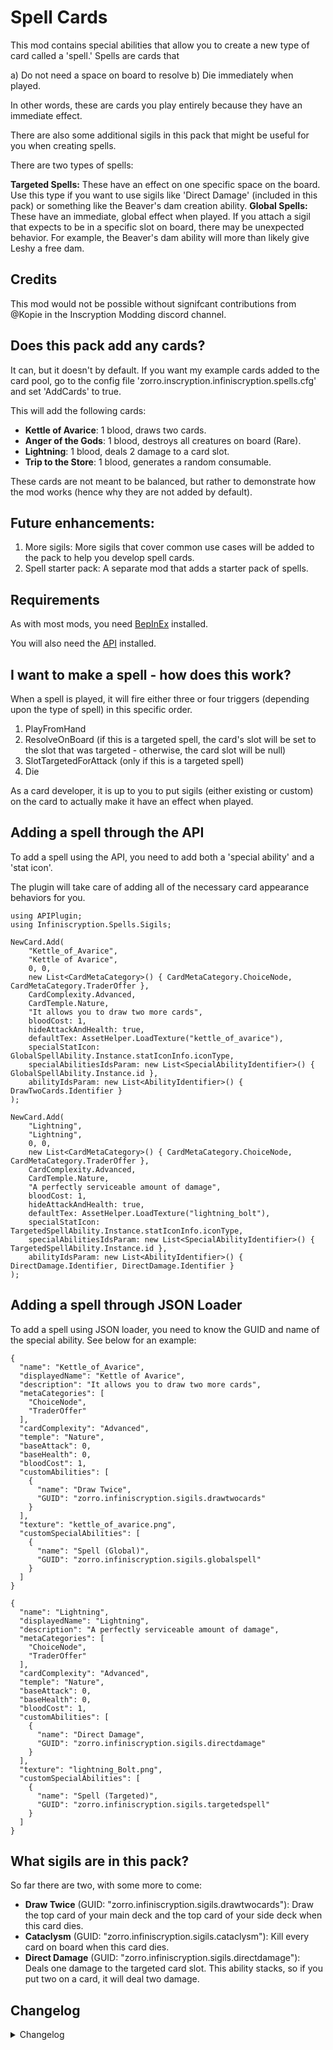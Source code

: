 # Spell Cards

This mod contains special abilities that allow you to create a new type of card called a 'spell.' Spells are cards that

a) Do not need a space on board to resolve
b) Die immediately when played.

In other words, these are cards you play entirely because they have an immediate effect.

There are also some additional sigils in this pack that might be useful for you when creating spells.

There are two types of spells:

**Targeted Spells:** These have an effect on one specific space on the board. Use this type if you want to use sigils like 'Direct Damage' (included in this pack) or something like the Beaver's dam creation ability.
**Global Spells:** These have an immediate, global effect when played. If you attach a sigil that expects to be in a specific slot on board, there may be unexpected behavior. For example, the Beaver's dam ability will more than likely give Leshy a free dam.

## Credits

This mod would not be possible without signifcant contributions from @Kopie in the Inscryption Modding discord channel.

## Does this pack add any cards?

It can, but it doesn't by default. If you want my example cards added to the card pool, go to the config file 'zorro.inscryption.infiniscryption.spells.cfg' and set 'AddCards' to true.

This will add the following cards:

- **Kettle of Avarice**: 1 blood, draws two cards.
- **Anger of the Gods**: 1 blood, destroys all creatures on board (Rare).
- **Lightning**: 1 blood, deals 2 damage to a card slot.
- **Trip to the Store**: 1 blood, generates a random consumable.

These cards are not meant to be balanced, but rather to demonstrate how the mod works (hence why they are not added by default).

## Future enhancements:

1. More sigils: More sigils that cover common use cases will be added to the pack to help you develop spell cards.
2. Spell starter pack: A separate mod that adds a starter pack of spells.

## Requirements

As with most mods, you need [BepInEx](https://inscryption.thunderstore.io/package/BepInEx/BepInExPack_Inscryption/) installed. 

You will also need the [API](https://inscryption.thunderstore.io/package/API_dev/API/) installed.

## I want to make a spell - how does this work?

When a spell is played, it will fire either three or four triggers (depending upon the type of spell) in this specific order.

1. PlayFromHand
2. ResolveOnBoard (if this is a targeted spell, the card's slot will be set to the slot that was targeted - otherwise, the card slot will be null)
3. SlotTargetedForAttack (only if this is a targeted spell)
4. Die

As a card developer, it is up to you to put sigils (either existing or custom) on the card to actually make it have an effect when played.

## Adding a spell through the API

To add a spell using the API, you need to add both a 'special ability' and a 'stat icon'. 

The plugin will take care of adding all of the necessary card appearance behaviors for you.

```
using APIPlugin;
using Infiniscryption.Spells.Sigils;

NewCard.Add(
    "Kettle_of_Avarice",
    "Kettle of Avarice",
    0, 0,
    new List<CardMetaCategory>() { CardMetaCategory.ChoiceNode, CardMetaCategory.TraderOffer },
    CardComplexity.Advanced,
    CardTemple.Nature,
    "It allows you to draw two more cards",
    bloodCost: 1,
    hideAttackAndHealth: true,
    defaultTex: AssetHelper.LoadTexture("kettle_of_avarice"),
    specialStatIcon: GlobalSpellAbility.Instance.statIconInfo.iconType,
    specialAbilitiesIdsParam: new List<SpecialAbilityIdentifier>() { GlobalSpellAbility.Instance.id },
    abilityIdsParam: new List<AbilityIdentifier>() { DrawTwoCards.Identifier }
);

NewCard.Add(
    "Lightning",
    "Lightning",
    0, 0,
    new List<CardMetaCategory>() { CardMetaCategory.ChoiceNode, CardMetaCategory.TraderOffer },
    CardComplexity.Advanced,
    CardTemple.Nature,
    "A perfectly serviceable amount of damage",
    bloodCost: 1,
    hideAttackAndHealth: true,
    defaultTex: AssetHelper.LoadTexture("lightning_bolt"),
    specialStatIcon: TargetedSpellAbility.Instance.statIconInfo.iconType,
    specialAbilitiesIdsParam: new List<SpecialAbilityIdentifier>() { TargetedSpellAbility.Instance.id },
    abilityIdsParam: new List<AbilityIdentifier>() { DirectDamage.Identifier, DirectDamage.Identifier }
);
```

## Adding a spell through JSON Loader

To add a spell using JSON loader, you need to know the GUID and name of the special ability. See below for an example:

```
{
  "name": "Kettle_of_Avarice",
  "displayedName": "Kettle of Avarice",
  "description": "It allows you to draw two more cards",
  "metaCategories": [
    "ChoiceNode",
    "TraderOffer"
  ],
  "cardComplexity": "Advanced",
  "temple": "Nature",
  "baseAttack": 0,
  "baseHealth": 0,
  "bloodCost": 1,
  "customAbilities": [
    {
      "name": "Draw Twice",
      "GUID": "zorro.infiniscryption.sigils.drawtwocards"
    }
  ],
  "texture": "kettle_of_avarice.png",
  "customSpecialAbilities": [
	{
      "name": "Spell (Global)",
      "GUID": "zorro.infiniscryption.sigils.globalspell"
	}
  ]
}

{
  "name": "Lightning",
  "displayedName": "Lightning",
  "description": "A perfectly serviceable amount of damage",
  "metaCategories": [
    "ChoiceNode",
    "TraderOffer"
  ],
  "cardComplexity": "Advanced",
  "temple": "Nature",
  "baseAttack": 0,
  "baseHealth": 0,
  "bloodCost": 1,
  "customAbilities": [
    {
      "name": "Direct Damage",
      "GUID": "zorro.infiniscryption.sigils.directdamage"
    }
  ],
  "texture": "lightning_Bolt.png",
  "customSpecialAbilities": [
	{
      "name": "Spell (Targeted)",
      "GUID": "zorro.infiniscryption.sigils.targetedspell"
	}
  ]
}
```

## What sigils are in this pack?

So far there are two, with some more to come:

- **Draw Twice** (GUID: "zorro.infiniscryption.sigils.drawtwocards"): Draw the top card of your main deck and the top card of your side deck when this card dies.
- **Cataclysm** (GUID: "zorro.infiniscryption.sigils.cataclysm"): Kill every card on board when this card dies.
- **Direct Damage** (GUID: "zorro.infiniscryption.sigils.directdamage"): Deals one damage to the targeted card slot. This ability stacks, so if you put two on a card, it will deal two damage.

## Changelog

<details>
<summary>Changelog</summary>

1.1
- Added support for targeted spells.
- Fixed card animations

1.0
- Initial version. Adds global spells.
</details>